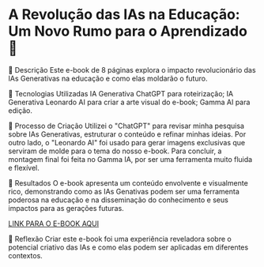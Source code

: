 # A Revolução das IAs na Educação: Um Novo Rumo para o Aprendizado 🌌

📒 Descrição
Este e-book de 8 páginas explora o impacto revolucionário das IAs Generativas na educação e como elas moldarão o futuro.

🤖 Tecnologias Utilizadas
IA Generativa ChatGPT para roteirização;
IA Generativa Leonardo AI para criar a arte visual do e-book;
Gamma AI para edição.

🧐 Processo de Criação
Utilizei o "ChatGPT" para revisar minha pesquisa sobre IAs Generativas, estruturar o conteúdo e refinar minhas ideias. Por outro lado, o "Leonardo AI" foi usado para gerar imagens exclusivas que serviram de molde para o tema do nosso e-book. Para concluir, a montagem final foi feita no Gamma IA, por ser uma ferramenta muito fluida e flexível.

🚀 Resultados
O e-book apresenta um conteúdo envolvente e visualmente rico, demonstrando como as IAs Genativas podem ser uma ferramenta poderosa na educação e na disseminação do conhecimento e seus impactos para as gerações futuras.

[LINK PARA O E-BOOK AQUI](exemplos/eBoock-IA.pdf)

💭 Reflexão
Criar este e-book foi uma experiência reveladora sobre o potencial criativo das IAs e como elas podem ser aplicadas em diferentes contextos.
